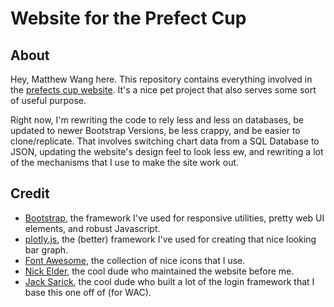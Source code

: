 # Website for the Prefect Cup

## About
Hey, Matthew Wang here. This repository contains everything involved in the [prefects cup website](http://pc.ucc.on.ca). It's a nice pet project that also serves some sort of useful purpose. 

Right now, I'm rewriting the code to rely less and less on databases, be updated to newer Bootstrap Versions, be less crappy, and be easier to clone/replicate. That involves switching chart data from a SQL Database to JSON, updating the website's design feel to look less ew, and rewriting a lot of the mechanisms that I use to make the site work out.

## Credit
* [Bootstrap](http://getbootstrap.com), the framework I've used for responsive utilities, pretty web UI elements, and robust Javascript.
* [plotly.js](https://plot.ly/javascript/), the (better) framework I've used for creating that nice looking bar graph.
* [Font Awesome](https://fortawesome.github.io), the collection of nice icons that I use.
* [Nick Elder](http://elder.ca), the cool dude who maintained the website before me.
* [Jack Sarick](http://sarick.tech), the cool dude who built a lot of the login framework that I base this one off of (for WAC).

